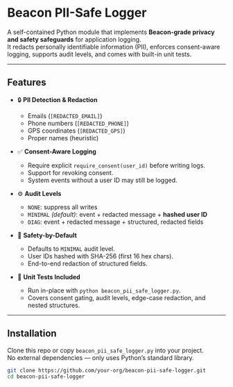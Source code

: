 # Beacon PII-Safe Logger

A self-contained Python module that implements **Beacon-grade privacy and safety safeguards** for application logging.  
It redacts personally identifiable information (PII), enforces consent-aware logging, supports audit levels, and comes with built-in unit tests.

---

## Features

- 🔒 **PII Detection & Redaction**  
  - Emails (`[REDACTED_EMAIL]`)  
  - Phone numbers (`[REDACTED_PHONE]`)  
  - GPS coordinates (`[REDACTED_GPS]`)  
  - Proper names (heuristic)  

- ✅ **Consent-Aware Logging**  
  - Require explicit `require_consent(user_id)` before writing logs.  
  - Support for revoking consent.  
  - System events without a user ID may still be logged.

- ⚙️ **Audit Levels**  
  - `NONE`: suppress all writes  
  - `MINIMAL` *(default)*: event + redacted message + **hashed user ID**  
  - `DIAG`: event + redacted message + structured, redacted fields  

- 🔑 **Safety-by-Default**  
  - Defaults to `MINIMAL` audit level.  
  - User IDs hashed with SHA-256 (first 16 hex chars).  
  - End-to-end redaction of structured fields.

- 🧪 **Unit Tests Included**  
  - Run in-place with `python beacon_pii_safe_logger.py`.  
  - Covers consent gating, audit levels, edge-case redaction, and nested structures.

---

## Installation

Clone this repo or copy `beacon_pii_safe_logger.py` into your project.  
No external dependencies — only uses Python’s standard library.

```bash
git clone https://github.com/your-org/beacon-pii-safe-logger.git
cd beacon-pii-safe-logger
